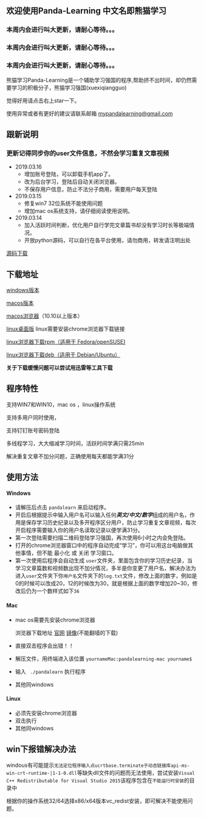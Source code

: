 ## 欢迎使用Panda-Learning 中文名即熊猫学习

### 本周内会进行叫大更新，请耐心等待。。。
### 本周内会进行叫大更新，请耐心等待。。。
### 本周内会进行叫大更新，请耐心等待。。。

熊猫学习Panda-Learning是一个辅助学习强国的程序,帮助挤不出时间，却仍然需要学习的积极分子，熊猫学习强国(xuexiqiangguo)

觉得好用请点击右上star一下。

使用异常或者有更好的建议请联系邮箱 mypandalearning@gmail.com

## 跟新说明
### 更新记得同步你的user文件信息，不然会学习重复文章视频

- 2019.03.16
  - 增加账号登陆，可以卸载手机app了。
  - 改为后台学习，登陆后自动关闭浏览器。
  - 不保存用户信息，防止不法分子商用，需要用户每天登陆
- 2019.03.15 
  - 修复win7 32位系统不能使用问题
  - 增加mac os系统支持，请仔细阅读使用说明。
- 2019.03.14 
  - 加入活跃时间判断，优化用户自行学完文章篇书却没有学习时长等极端情况。
  - 开放python源码，可以自行在各平台使用，请勿商用，转发请注明出处



[源码下载](https://raw.githubusercontent.com/Alivon/Panda-Learning/master/pandalearn.py)




## **下载地址**

[windows版本](https://github.com/Alivon/Panda-Learning/archive/master.zip)

[macos版本](https://github.com/Alivon/Panda-Learning/raw/mac/pandalearning-mac/pandalearning-mac.zip)

[macos浏览器](https://github.com/Alivon/Panda-Learning/raw/mac/pandalearning-mac/googlechrome.dmg)（10.10以上版本）

[linux桌面版](https://github.com/Alivon/Panda-Learning/blob/linux/pandalearning-linux/pandalearning-linux.zip?raw=true)  linux需要安装chrome浏览器下载链接

[linux浏览器下载rpm（适用于 Fedora/openSUSE)](https://github.com/Alivon/Panda-Learning/blob/linux/pandalearning-linux/google-chrome-stable_current_x86_64.rpm?raw=true)

[ linux浏览器下载deb（适用于 Debian/Ubuntu）](https://github.com/Alivon/Panda-Learning/blob/linux/pandalearning-linux/google-chrome-stable_current_amd64.deb?raw=true)

**关于下载缓慢问题可以尝试用迅雷等工具下载**

## 程序特性

支持WIN7和WIN10，mac os ，linux操作系统

支持多用户同时使用，

支持钉钉账号密码登陆

多线程学习，大大缩减学习时间，活跃时间学满只需25min

解决重复文章不加分问题，正确使用每天都能学满31分



## 使用方法

#### Windows

- 请解压后点击 `pandalearn` 来启动程序。
- 开启后根据提示中输入用户名可以输入任何***英文/中文/数字***组成的用户名，作用是保存学习历史纪录以及多开程序区分用户，防止学习重复文章视频，每次开启程序需要输入你的用户名读取记录以便学满31分。
- 第一次登陆需要扫描二维码登陆学习强国，再次使用6小时之内会免登陆。
- 打开的chrome浏览器窗口中的程序自动完成“学习”，你可以用这台电脑做其他事情，但不能 最小化 或 关闭 学习窗口。
- 第一次使用后程序会自动生成 `user`文件夹，里面包含你的学习历史纪录，当学习文章篇数和视频数出现不加分情况，多半是你变更了用户名，解决办法为进入`user`文件夹下你`用户名`文件夹下的`log.txt`文件，修改上面的数字，例如是0的时候可以改成20，12的时候改为30，就是根据上面的数字增加20~30，修改后仍为一个数样式如下`36`

#### Mac

- mac os需要先安装chrome浏览器

  浏览器下载地址 [官网](https://www.google.com/intl/zh-CN_ALL/chrome/)   [镜像](https://github.com/Alivon/Panda-Learning/raw/mac/pandalearning-mac/googlechrome.dmg)(不能翻墙的下载)

- 直接双击程序会出错！！

- 解压文件，用终端进入该位置  `yournameMac:pandalearning-mac yourname$`

- 输入 ` ./pandalearn`  执行程序

- 其他同windows



#### Linux

- 必须先安装chrome浏览器
- 双击执行
- 其他同windows






## win下报错解决办法

windous有可能提示`无法定位程序输入点ucrtbase.terminate于动态链接库api-ms-win-crt-runtime-|1-1-0.dll`等缺失dll文件的问题而无法使用，尝试安装`Visual C++ Redistributable for Visual Studio 2015`该程序包含在`不能运行时安装`的目录中

根据你的操作系统32/64选择x86/x64版本vc_redist安装，即可解决不能使用问题。



